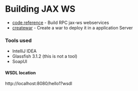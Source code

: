 # Building JAX WS

* [code reference] - Build RPC jax-ws webservices
* [createwar] - Create a war to deploy it in a application Server

### Tools used
* IntelliJ IDEA
* Glassfish 3.1.2 (this is not a tool)
* SoapUI

#### WSDL location
http://localhost:8080/hello1?wsdl

[//]: # "links"
[code reference]:http://www.mkyong.com/webservices/jax-ws/jax-ws-hello-world-example/
[code reference2]:http://java.globinch.com/enterprise-java/web-services/soap-binding-document-rpc-style-web-services-difference/
[createwar]: https://jax-ws.java.net/nonav/2.2/docs/jaxws-war.html